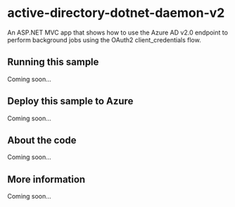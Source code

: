 # active-directory-dotnet-daemon-v2
An ASP.NET MVC app that shows how to use the Azure AD v2.0 endpoint to perform background jobs using the OAuth2 client_credentials flow.
## Running this sample
Coming soon...
## Deploy this sample to Azure
Coming soon...
## About the code
Coming soon...
## More information
Coming soon...